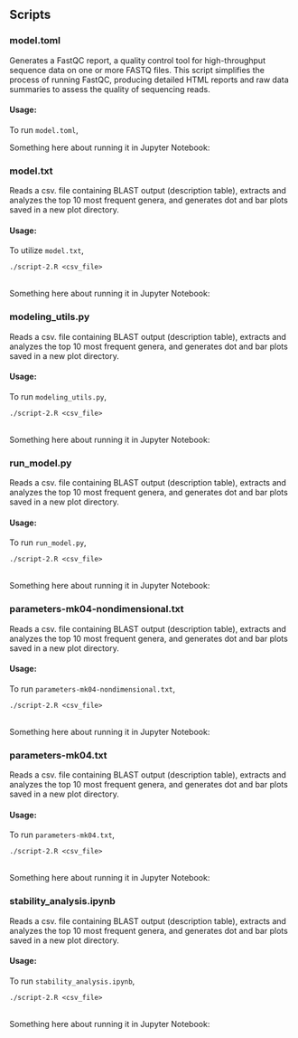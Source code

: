 ## Scripts

### model.toml

Generates a FastQC report, a quality control tool for high-throughput sequence data on one or more FASTQ files. This script simplifies the process of running FastQC, producing detailed HTML reports and raw data summaries to assess the quality of sequencing reads.

#### Usage:

To run `model.toml`,

Something here about running it in Jupyter Notebook:

### model.txt

Reads a csv. file containing BLAST output (description table), extracts and analyzes the top 10 most frequent genera, and generates dot and bar plots saved in a new plot directory. 

#### Usage:

To utilize `model.txt`,

`./script-2.R <csv_file>`
 <br><br>

Something here about running it in Jupyter Notebook:

### modeling_utils.py

Reads a csv. file containing BLAST output (description table), extracts and analyzes the top 10 most frequent genera, and generates dot and bar plots saved in a new plot directory. 

#### Usage:

To run `modeling_utils.py`,

`./script-2.R <csv_file>`
 <br><br>

Something here about running it in Jupyter Notebook:

### run_model.py

Reads a csv. file containing BLAST output (description table), extracts and analyzes the top 10 most frequent genera, and generates dot and bar plots saved in a new plot directory. 

#### Usage:

To run `run_model.py`,

`./script-2.R <csv_file>`
 <br><br>

Something here about running it in Jupyter Notebook:

### parameters-mk04-nondimensional.txt

Reads a csv. file containing BLAST output (description table), extracts and analyzes the top 10 most frequent genera, and generates dot and bar plots saved in a new plot directory. 

#### Usage:

To run `parameters-mk04-nondimensional.txt`,

`./script-2.R <csv_file>`
 <br><br>

Something here about running it in Jupyter Notebook:

### parameters-mk04.txt

Reads a csv. file containing BLAST output (description table), extracts and analyzes the top 10 most frequent genera, and generates dot and bar plots saved in a new plot directory. 

#### Usage:

To run `parameters-mk04.txt`,

`./script-2.R <csv_file>`
 <br><br>

Something here about running it in Jupyter Notebook:

### stability_analysis.ipynb

Reads a csv. file containing BLAST output (description table), extracts and analyzes the top 10 most frequent genera, and generates dot and bar plots saved in a new plot directory. 

#### Usage:

To run `stability_analysis.ipynb`,

`./script-2.R <csv_file>`
 <br><br>

Something here about running it in Jupyter Notebook:
